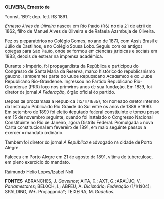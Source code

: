 **OLIVEIRA, Ernesto de**

\*const. 1891; dep. fed. RS 1891.

*Ernesto Alves de Oliveira* nasceu em Rio Pardo (RS) no dia 21 de abril
de 1862, filho de Manuel Alves de Oliveira e de Rafaela Azambuja de
Oliveira.

Fez os preparatórios no Colégio Gomes, no ano de 1873, com Assis Brasil
e Júlio de Castilhos, e no Colégio Sousa Lobo. Seguiu com os antigos
colegas para São Paulo, onde se formou em ciências jurídicas e sociais
em 1883, depois de estrear na imprensa acadêmica.

Durante o Império, foi propagandista da República e participou do
Congresso de Santa Maria da Reserva, marco histórico do republicanismo
gaúcho. Também fez parte do Clube Republicano Acadêmico e do Clube
Republicano Rio-Grandense. Ingressou no Partido Republicano
Rio-Grandense (PRR) logo nos primeiros anos de sua fundação. Em 1889,
foi diretor de jornal *A Federação*, órgão oficial do partido.

Depois de proclamada a República (15/11/1889), foi nomeado diretor
interino da Instrução Pública do Rio Grande do Sul entre os anos de 1889
e 1890. Em setembro de 1890 foi eleito deputado federal constituinte e
tomou posse em 15 de novembro seguinte, quando foi instalado o Congresso
Nacional Constituinte no Rio de Janeiro, agora Distrito Federal.
Promulgada a nova Carta constitucional em fevereiro de 1891, em maio
seguinte passou a exercer o mandato ordinário.

Também foi diretor do jornal *A República* e advogado na cidade de Porto
Alegre.

Faleceu em Porto Alegre em 21 de agosto de 1891, vítima de tuberculose,
em pleno exercício do mandato.

Raimundo Helio Lopes/Izabel Noll

**FONTES**: ABRANCHES, J. *Governos*; AITA, C.; AXT, G.; ARAÚJO, V.
*Parlamentares*; BELOCH, I.; ABREU, A. *Dicionário*; *Federação*
(1/1/1904); SPALDING, W*. Propaganda*; TEIXEIRA, M. *Gaúchos.*
